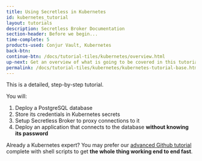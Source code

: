 ```yaml
---
title: Using Secretless in Kubernetes
id: kubernetes_tutorial
layout: tutorials
description: Secretless Broker Documentation
section-header: Before we begin...
time-complete: 5
products-used: Conjur Vault, Kubernetes
back-btn:
continue-btn: /docs/tutorial-tiles/kubernetes/overview.html
up-next: Get an overview of what is going to be covered in this tutorial.
permalink: /docs/tutorial-tiles/kubernetes/kubernetes-tutorial-base.html
---
```

This is a detailed, step-by-step tutorial.

You will:

1. Deploy a PostgreSQL database
2. Store its credentials in Kubernetes secrets
3. Setup Secretless Broker to proxy connections to it
4. Deploy an application that connects to the database **without knowing its password**

Already a Kubernetes expert? You may prefer our <a href="https://github.com/cyberark/secretless-broker/tree/master/demos/k8s-demo">advanced Github tutorial</a> complete with shell scripts to get **the whole thing working end to end fast**.
